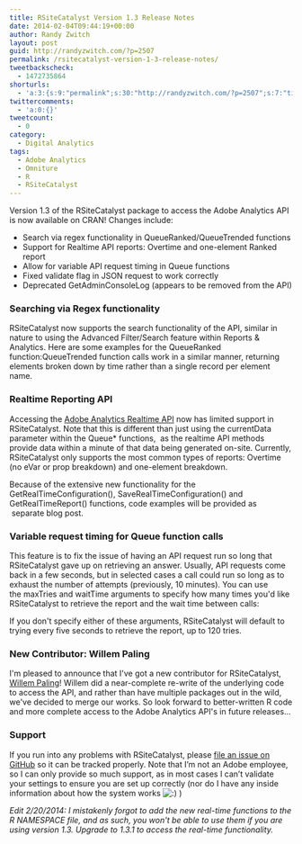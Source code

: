 ```yaml
---
title: RSiteCatalyst Version 1.3 Release Notes
date: 2014-02-04T09:44:19+00:00
author: Randy Zwitch
layout: post
guid: http://randyzwitch.com/?p=2507
permalink: /rsitecatalyst-version-1-3-release-notes/
tweetbackscheck:
  - 1472735864
shorturls:
  - 'a:3:{s:9:"permalink";s:30:"http://randyzwitch.com/?p=2507";s:7:"tinyurl";s:26:"http://tinyurl.com/l4n7fqc";s:4:"isgd";s:19:"http://is.gd/jDn9Z0";}'
twittercomments:
  - 'a:0:{}'
tweetcount:
  - 0
category:
  - Digital Analytics
tags:
  - Adobe Analytics
  - Omniture
  - R
  - RSiteCatalyst
---
```

Version 1.3 of the RSiteCatalyst package to access the Adobe Analytics API is now available on CRAN! Changes include:

  * Search via regex functionality in QueueRanked/QueueTrended functions
  * Support for Realtime API reports: Overtime and one-element Ranked report
  * Allow for variable API request timing in Queue functions
  * Fixed validate flag in JSON request to work correctly
  * Deprecated GetAdminConsoleLog (appears to be removed from the API)



### Searching via Regex functionality

RSiteCatalyst now supports the search functionality of the API, similar in nature to using the Advanced Filter/Search feature within Reports & Analytics. Here are some examples for the QueueRanked function:QueueTrended function calls work in a similar manner, returning elements broken down by time rather than a single record per element name.





### Realtime Reporting API

Accessing the <a title="Adobe Analytics realtime reports" href="https://developer.omniture.com/en_US/documentation/sitecatalyst-reporting/c-real-time#concept_AD1D9EC2BC9C4897B9DE3C99D0066B8E" target="_blank">Adobe Analytics Realtime API</a> now has limited support in RSiteCatalyst. Note that this is different than just using the currentData parameter within the Queue* functions,  as the realtime API methods provide data within a minute of that data being generated on-site. Currently, RSiteCatalyst only supports the most common types of reports: Overtime (no eVar or prop breakdown) and one-element breakdown.

Because of the extensive new functionality for the GetRealTimeConfiguration(), SaveRealTimeConfiguration() and GetRealTimeReport() functions, code examples will be provided as  separate blog post.

### Variable request timing for Queue function calls

This feature is to fix the issue of having an API request run so long that RSiteCatalyst gave up on retrieving an answer. Usually, API requests come back in a few seconds, but in selected cases a call could run so long as to exhaust the number of attempts (previously, 10 minutes). You can use the maxTries and waitTime arguments to specify how many times you'd like RSiteCatalyst to retrieve the report and the wait time between calls:

If you don't specify either of these arguments, RSiteCatalyst will default to trying every five seconds to retrieve the report, up to 120 tries.

### New Contributor: Willem Paling

I'm pleased to announce that I've got a new contributor for RSiteCatalyst, <a title="WillemPaling on Twitter" href="https://twitter.com/WillemPaling" target="_blank">Willem Paling</a>! Willem did a near-complete re-write of the underlying code to access the API, and rather than have multiple packages out in the wild, we've decided to merge our works. So look forward to better-written R code and more complete access to the Adobe Analytics API's in future releases...

### Support

If you run into any problems with RSiteCatalyst, please <a title="RSiteCatalyst GitHub issues" href="https://github.com/randyzwitch/RSiteCatalyst/issues" target="_blank">file an issue on GitHub</a> so it can be tracked properly. Note that I’m not an Adobe employee, so I can only provide so much support, as in most cases I can’t validate your settings to ensure you are set up correctly (nor do I have any inside information about how the system works <img alt=":)" src="http://i1.wp.com/randyzwitch.com/wp-includes/images/smilies/icon_smile.gif" data-recalc-dims="1" /> )

_Edit 2/20/2014: I mistakenly forgot to add the new real-time functions to the R NAMESPACE file, and as such, you won't be able to use them if you are using version 1.3. Upgrade to 1.3.1 to access the real-time functionality._

